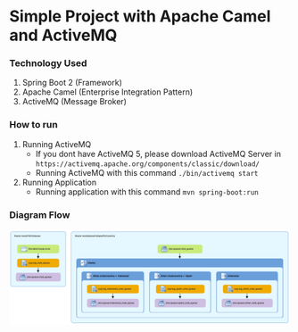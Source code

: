 # Simple Project with Apache Camel and ActiveMQ

### Technology Used
1. Spring Boot 2 (Framework)
2. Apache Camel (Enterprise Integration Pattern)
3. ActiveMQ (Message Broker)

### How to run
1. Running ActiveMQ
    - If you dont have ActiveMQ 5, please download ActiveMQ Server in ```https://activemq.apache.org/components/classic/download/```
    - Running ActiveMQ with this command ```./bin/activemq start``` 
2. Running Application
    - Running application with this command ```mvn spring-boot:run```

    
### Diagram Flow
<img src="diagram.png"/>
    